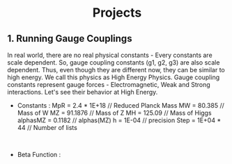 <h1 style="text-align:center">Projects</h1>

## 1. Running Gauge Couplings

In real world, there are no real physical constants - Every constants are scale dependent.
So, gauge coupling constants (g1, g2, g3) are also scale dependent. Thus, even though they are different now, they can be similar to high energy. We call this physics as High Energy Physics. Gauge coupling constants represent gauge forces - Electromagnetic, Weak and Strong interactions. Let's see their behavior at High Energy.

* Constants :
MpR      = 2.4 * 1E+18   // Reduced Planck Mass
	MW       = 80.385        // Mass of W
	MZ       = 91.1876       // Mass of Z
	MH       = 125.09        // Mass of Higgs
	alphasMZ = 0.1182        // alphas(MZ)
	h        = 1E-04         // precision
	Step     = 1E+04 * 44    // Number of lists
<br>

* Beta Function :
